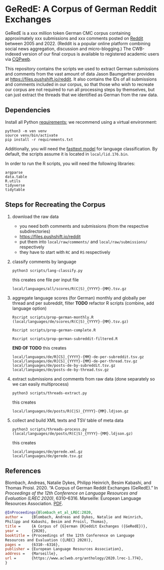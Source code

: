 # GeRedE: A Corpus of German Reddit Exchanges
GeRedE is a xxx million token German CMC corpus containing approximately xxx submissions and xxx comments posted on [Reddit](https://www.reddit.com) between 2005 and 2022.  (Reddit is a popular online platform combining social news aggregation, discussion and micro-blogging.)  The CWB-indexed version of our final corpus is available to registered academic users via [CQPweb](https://corpora.linguistik.uni-erlangen.de/cqpweb/gerede_v2).

This repository contains the scripts we used to extract German submissions and comments from the vast amount of data Jason Baumgartner provides at https://files.pushshift.io/reddit.  It also contains the IDs of all submissions and comments included in our corpus, so that those who wish to recreate our corpus are not required to run all processing steps by themselves, but can just extract the threads that we identified as German from the raw data.

## Dependencies

Install all Python [requirements](requirements.txt); we recommend using a virtual environment:

    python3 -m ven venv
    source venv/bin/activate
    pip install -r requirements.txt
    
Additionally, you will need the [fasttext model](https://fasttext.cc/docs/en/language-identification.html) for language classification.  By default, the scripts assume it is located in `local/lid.176.bin`.

In order to run the R scripts, you will need the following libraries:

    argparse
    data.table
    R.utils
    tidyverse
    tidytable


## Steps for Recreating the Corpus

1. download the raw data
   - you need both comments and submissions (from the respective subdirectories)
   - https://files.pushshift.io/reddit
   - put them into `local/raw/comments/` and `local/raw/submissions/` respectively
   - they have to start with `RC` and `RS` respectively

2. classify comments by language
   ```
   python3 scripts/lang-classify.py
   ```
   this creates one file per input file
   ```
   local/languages/all/scores/R(C|S)_{YYYY}-{MM}.tsv.gz
   ```

3. aggregate language scores (for German) monthly and globally per thread and per subreddit, filter
   **TODO** refactor R scripts (combine, add language option)
    ```
   Rscript scripts/prop-german-monthly.R (local/languages/de/scores/R(C|S)_{YYYY}-{MM}.tsv.gz)

   Rscript scripts/prop-german-complete.R

   Rscript scripts/prop-german-subreddit-filtered.R
   ```
   **END OF TODO**
   this creates
   ```
   local/languages/de/R[CS]_{YYYY}-{MM}-de-per-subreddit.tsv.gz
   local/languages/de/R[CS]_{YYYY}-{MM}-de-per-thread.tsv.gz
   local/languages/de/posts-de-by-subreddit.tsv.gz
   local/languages/de/posts-de-by-thread.tsv.gz
   ```

4. extract submissions and comments from raw data (done separately so we can easily multiprocess)
   ```
   python3 scripts/threads-extract.py
   ```
   this creates
   ```
   local/languages/de/posts/R(C|S)_{YYYY}-{MM}.ldjson.gz
   ```

5. collect and build XML texts and TSV table of meta data
   ```
   python3 scripts/threads-process.py (local/languages/de/posts/R(C|S)_{YYYY}-{MM}.ldjson.gz)
   ```
   this creates
   ```
   local/languages/de/gerede.xml.gz
   local/languages/de/gerede.tsv.gz
   ```


## References

Blombach, Andreas, Natalie Dykes, Philipp Heinrich, Besim Kabashi, and Thomas Proisl. 2020. “A Corpus of German Reddit Exchanges (GeRedE).”  In *Proceedings of the 12th Conference on Language Resources and Evaluation (LREC 2020)*, 6310–6316. Marseille: European Language Resources Association. [PDF](https://www.aclweb.org/anthology/2020.lrec-1.774.pdf).

```bibtex
@InProceedings{Blombach_et_al_LREC:2020,
author =    {Blombach, Andreas and Dykes, Natalie and Heinrich,
Philipp and Kabashi, Besim and Proisl, Thomas},
title =     {A Corpus of {G}erman {R}eddit Exchanges ({GeRedE})},
year =      {2020},
booktitle = {Proceedings of the 12th Conference on Language
Resources and Evaluation ({LREC} 2020)},
pages =     {6310--6316},
publisher = {European Language Resources Association},
address =   {Marseille},
url =       {https://www.aclweb.org/anthology/2020.lrec-1.774},
}
```
